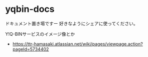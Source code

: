 yqbin-docs
==========
ドキュメント置き場ですー  好きなようにシェアに使ってください。  
  
Y!Q-BINサービスのイメージ像とか
* https://ttr-hamasaki.atlassian.net/wiki/pages/viewpage.action?pageId=5734402
